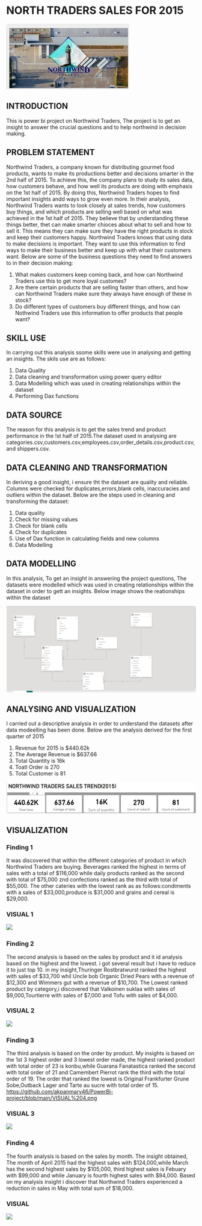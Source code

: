 # NORTH TRADERS SALES FOR 2015

![](https://github.com/akpanmary46/Akpanoluwadamilola/blob/main/NORTHWIND%20IMAGE.png)

## INTRODUCTION
   This is power bi project on Northwind Traders, The project is to get an insight to answer the crucial questions and to help northwind in decision making.
   
## PROBLEM STATEMENT

  Northwind Traders, a company known for distributing gourmet food products, wants to make its productions better and decisions smarter in the 2nd half of 2015. To achieve this, the company plans to study its sales data, how customers behave, and how well its products are doing with emphasis on the 1st half of 2015. By doing this, Northwind Traders hopes to find important insights andd ways to grow even more.
  In their analysis, Northwind Traders wants to look closely at sales trends, how customers buy things, and which products are selling well based on what was achieved in the 1st half of 2015. They believe that by understanding these things better, thet can make smarter chioces about what to sell and how to sell it. This means they can make sure they have the right products in stock and keep their customers happy.
   Northwind Traders knows that using data to make decisions is important. They want to use this information to find ways to make their business better and keep up with what their customers want. Below are some of the business questions they need to find answers to in their decision making:

   1. What makes customers keep coming back, and how can Northwind Traders use this to get more loyal customes?
   2. Are there certain products  that are selling faster than others, and how can Northwind Traders make sure they always have enough of these in stock?
   3. Do diifferent types of customers buy different things, and how can Nothwind Traders use this information to offer products that people want?

## SKILL USE
 In carrying out this analysis ssome skills were use in analysing and getting an insights. The skils use are as follows:
  1. Data Quality
  2. Data cleaning and transformation using power query editor
  3. Data Modelling which was used in creating relationships within the dataset
  4. Performing Dax functions

## DATA SOURCE
  The reason for this analysis is to get the sales trend and product performance in the !st half of 2015.The dataset used in analysing are categories.csv,customers.csv,employees.csv,order_details.csv,product.csv, and shippers.csv.

## DATA CLEANING AND TRANSFORMATION
 In deriving a good insight, i ensure tht the dataset are quality and reliable. Columns were checked for duplicates,errors,blank cells, inaccuracies and outliers within the dataset. Below are the steps used in cleaning and transforming the dataset:
  1. Data quality
  2. Check for missing values
  3. Check for blank cells
  4. Check for duplicates
  5. Use of Dax function in calculating fields and new columns
  6. Data Modelling

## DATA MODELLING
  In this analysis, To get an insight in answering the project questions, The datasets were modelled which was used in creating relationships within the dataset in order to gett an insights. Below image shows the reationships within the dataset
 
  ![](https://github.com/akpanmary46/Akpanoluwadamilola/blob/main/Modelling.png)

## ANALYSING AND VISUALIZATION
  I carried out a descriptive analysis in order to understand the datasets after data modeelling has been done. Below are the analysis derived for the first quarter of 2015

1. Revenue for 2015 is $440.62k
2. The Average Revenue is $637.66
3. Total Quantity is 16k
4. Toatl Order is 270
5. Total Customer is 81

![](https://github.com/akpanmary46/Akpanoluwadamilola/blob/main/ANALYSIS%20OF%20SALES.png)

## VISUALIZATION

### Finding 1
 It was discovered that within the  different categories of product in which Northwind Traders are buying. Beverages ranked the highest in terms of sales with a total of $116,000 while daily products ranked as the second with total of $75,000 znd confections ranked as the third with total of $55,000. The other cateries with the lowest rank as as follows:condiments with a sales of $33,000,produce is $31,000 and grains and cereal is $29,000.

### VISUAL 1

![](https://github.com/akpanmary46/PowerBi-project/blob/main/VISUAL%201.png)

### Finding 2
 The second analysis is based on the sales by product and it id analysis based on the highest and the lowest. i got several result but i have to reduce it to just top 10. in my insight,Thuringer Rostbratwurst ranked the highest with sales of $33,700 whil Uncle bob Organic Dried Pears with a revenue of $12,300 and Wimmers gut with a revenue of $10,700. The Lowest ranked product by category,i discovered that Valkoinen suklaa with sales of $9,000,Tourtierre with sales of $7,000 and Tofu with sales of $4,000.

### VISUAL 2

![](https://github.com/akpanmary46/PowerBi-project/blob/main/VISUAL%202.png)

### Finding 3
  The third analysis is based on the order by product. My insights is based on the 1st 3 highest order and 3 lowest order made, the highest ranked product with total order of 23 is konbu,while Guarana Fanatastica  ranked the second with total order of 21 and Camembert Pierrot rank the third with the total order of 19. The order that ranked the lowest is Original Frankfurter Grune Sobe,Outback Lager and Tarte au sucre with total order of 15.
https://github.com/akpanmary46/PowerBi-project/blob/main/VISUAL%204.png
  ### VISUAL 3

  ![](https://github.com/akpanmary46/PowerBi-project/blob/main/VISUAL%203.png)

### Finding 4
  The fourth analysis is based on the sales by month. The insight obtained, The month of April 2015 had the highest sales with $124,000,while March has the second highest sales by $105,000, third highest sales is Febuary with $99,000 and while January is fourth highest sales with $94,000. Based on my analysis insight i discover that Northwind Traders experienced a reduction in sales in May with total sum of $18,000.

  ### VISUAL

![](https://github.com/akpanmary46/PowerBi-project/blob/main/VISUAL%204.png)


 
